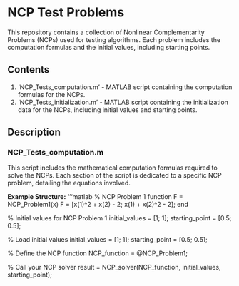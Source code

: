 # NCP Test Problems

This repository contains a collection of Nonlinear Complementarity Problems (NCPs) used for testing algorithms. Each problem includes the computation formulas and the initial values, including starting points.

## Contents

1. ‘NCP_Tests_computation.m’ - MATLAB script containing the computation formulas for the NCPs.
2. ‘NCP_Tests_initialization.m’ - MATLAB script containing the initialization data for the NCPs, including initial values and starting points.

## Description

### NCP_Tests_computation.m

This script includes the mathematical computation formulas required to solve the NCPs. Each section of the script is dedicated to a specific NCP problem, detailing the equations involved.

**Example Structure:**
‘’‘matlab
% NCP Problem 1
function F = NCP_Problem1(x)
    F = [x(1)^2 + x(2) - 2;
         x(1) + x(2)^2 - 2];
end

% Initial values for NCP Problem 1
initial_values = [1; 1];
starting_point = [0.5; 0.5];

% Load initial values
initial_values = [1; 1];
starting_point = [0.5; 0.5];

% Define the NCP function
NCP_function = @NCP_Problem1;

% Call your NCP solver
result = NCP_solver(NCP_function, initial_values, starting_point);
